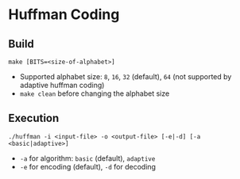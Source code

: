 # Huffman Coding
## Build
```
make [BITS=<size-of-alphabet>]
```
- Supported alphabet size: `8`, `16`, `32` (default), `64` (not supported by adaptive huffman coding)
- `make clean` before changing the alphabet size
## Execution
```
./huffman -i <input-file> -o <output-file> [-e|-d] [-a <basic|adaptive>]
```
- `-a` for algorithm: `basic` (default), `adaptive`
- `-e` for encoding (default), `-d` for decoding